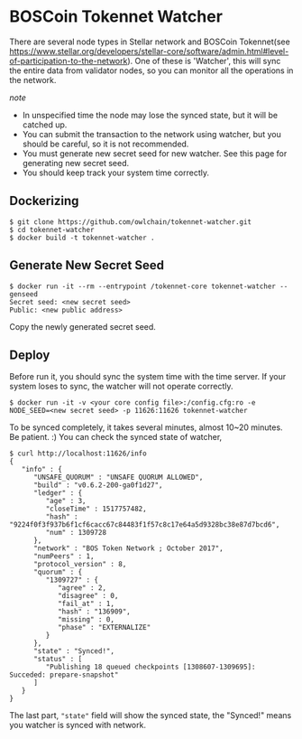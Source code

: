 # BOSCoin Tokennet Watcher

There are several node types in Stellar network and BOSCoin Tokennet(see https://www.stellar.org/developers/stellar-core/software/admin.html#level-of-participation-to-the-network). One of these is 'Watcher', this will sync the entire data from validator nodes, so you can monitor all the operations in the network.

*note*
* In unspecified time the node may lose the synced state, but it will be catched up.
* You can submit the transaction to the network using watcher, but you should be careful, so it is not recommended.
* You must generate new secret seed for new watcher. See this page for generating new secret seed.
* You should keep track your system time correctly.


## Dockerizing

```
$ git clone https://github.com/owlchain/tokennet-watcher.git
$ cd tokennet-watcher
$ docker build -t tokennet-watcher .
```


## Generate New Secret Seed

```
$ docker run -it --rm --entrypoint /tokennet-core tokennet-watcher --genseed
Secret seed: <new secret seed>
Public: <new public address>
```

Copy the newly generated secret seed.


## Deploy

Before run it, you should sync the system time with the time server. If your system loses to sync, the watcher will not operate correctly.

```
$ docker run -it -v <your core config file>:/config.cfg:ro -e NODE_SEED=<new secret seed> -p 11626:11626 tokennet-watcher
```

To be synced completely, it takes several minutes, almost 10~20 minutes. Be patient. :) You can check the synced state of watcher,

```
$ curl http://localhost:11626/info
{
   "info" : {
      "UNSAFE_QUORUM" : "UNSAFE QUORUM ALLOWED",
      "build" : "v0.6.2-200-ga0f1d27",
      "ledger" : {
         "age" : 3,
         "closeTime" : 1517757482,
         "hash" : "9224f0f3f937b6f1cf6cacc67c84483f1f57c8c17e64a5d9328bc38e87d7bcd6",
         "num" : 1309728
      },
      "network" : "BOS Token Network ; October 2017",
      "numPeers" : 1,
      "protocol_version" : 8,
      "quorum" : {
         "1309727" : {
            "agree" : 2,
            "disagree" : 0,
            "fail_at" : 1,
            "hash" : "136909",
            "missing" : 0,
            "phase" : "EXTERNALIZE"
         }
      },
      "state" : "Synced!",
      "status" : [
         "Publishing 18 queued checkpoints [1308607-1309695]: Succeded: prepare-snapshot"
      ]
   }
}
```

The last part, `"state"` field will show the synced state, the "Synced!" means you watcher is synced with network.
